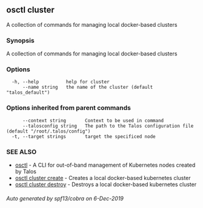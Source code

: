 <!-- markdownlint-disable -->
## osctl cluster

A collection of commands for managing local docker-based clusters

### Synopsis

A collection of commands for managing local docker-based clusters

### Options

```
  -h, --help          help for cluster
      --name string   the name of the cluster (default "talos_default")
```

### Options inherited from parent commands

```
      --context string       Context to be used in command
      --talosconfig string   The path to the Talos configuration file (default "/root/.talos/config")
  -t, --target strings       target the specificed node
```

### SEE ALSO

* [osctl](osctl.md)	 - A CLI for out-of-band management of Kubernetes nodes created by Talos
* [osctl cluster create](osctl_cluster_create.md)	 - Creates a local docker-based kubernetes cluster
* [osctl cluster destroy](osctl_cluster_destroy.md)	 - Destroys a local docker-based kubernetes cluster

###### Auto generated by spf13/cobra on 6-Dec-2019
